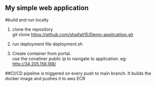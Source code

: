 ## My simple web application

#build and run locally

1. clone the repository   
   git clone https://github.com/shaifali15/Demo-applicatiion.git

2. run deployment file
   deployment.sh

3. Create container from portal.  
   use the conatiner public ip to navigate to application. eg: http://34.205.156.188/


##CI/CD pipeline is triggered on every push to main branch. It builds the docker image and pushes it to aws ECR
